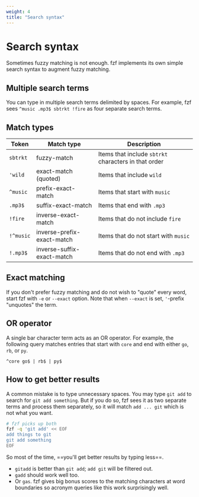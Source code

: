 ```yaml
---
weight: 4
title: "Search syntax"
---
```


# Search syntax

Sometimes fuzzy matching is not enough. fzf implements its own simple search
syntax to augment fuzzy matching.

## Multiple search terms

You can type in multiple search terms delimited by spaces. For example,
fzf sees `^music .mp3$ sbtrkt !fire` as four separate search terms.

## Match types

| Token     | Match type                 | Description                                          |
| --------- | -------------------------- | ------------------------------------                 |
| `sbtrkt`  | fuzzy-match                | Items that include `sbtrkt` characters in that order |
| `'wild`   | exact-match (quoted)       | Items that include `wild`                            |
| `^music`  | prefix-exact-match         | Items that start with `music`                        |
| `.mp3$`   | suffix-exact-match         | Items that end with `.mp3`                           |
| `!fire`   | inverse-exact-match        | Items that do not include `fire`                     |
| `!^music` | inverse-prefix-exact-match | Items that do not start with `music`                 |
| `!.mp3$`  | inverse-suffix-exact-match | Items that do not end with `.mp3`                    |

## Exact matching

If you don't prefer fuzzy matching and do not wish to "quote" every word,
start fzf with `-e` or `--exact` option. Note that when `--exact` is set,
`'`-prefix "unquotes" the term.

## OR operator

A single bar character term acts as an OR operator. For example, the following
query matches entries that start with `core` and end with either `go`, `rb`,
or `py`.

```
^core go$ | rb$ | py$
```

## How to get better results

A common mistake is to type unnecessary spaces. You may type `git add` to
search for `git add something`. But if you do so, fzf sees it as two separate
terms and process them separately, so it will match `add ... git` which is not
what you want.

```sh
# fzf picks up both
fzf -q 'git add' << EOF
add things to git
git add something
EOF
```

So most of the time, ==you'll get better results by typing less==.

* `gitadd` is better than `git add`; `add git` will be filtered out.
* `gadd` should work well too.
* Or `gas`. fzf gives big bonus scores to the matching characters at word
  boundaries so acronym queries like this work surprisingly well.
